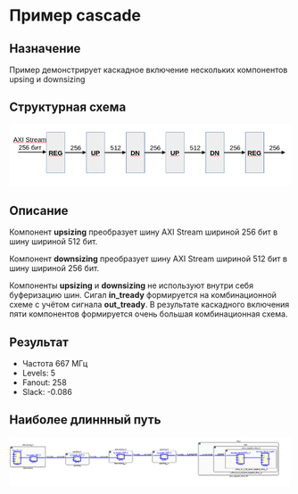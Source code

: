 # Пример cascade

## Назначение

Пример демонстрирует каскадное включение нескольких компонентов upsing и downsizing

## Структурная схема

![struct](./doc/struct_cascade.png)

## Описание

Компонент __upsizing__ преобразует шину AXI Stream шириной 256 бит в шину шириной 512 бит.

Компонент __downsizing__ преобразует шину AXI Stream шириной 512 бит в шину шириной 256 бит.

Компоненты __upsizing__ и __downsizing__ не используют внутри себя буферизацию шин. Сигал __in_tready__ формируется на комбинационной схеме с учётом сигнала __out_tready__. В результате каскадного включения пяти компонентов формируется очень большая комбинационная схема.

## Результат

* Частота 667 МГц
* Levels: 5
* Fanout: 258
* Slack: -0.086


## Наиболее длиннный путь

![result](./doc/result_cascade.png)


